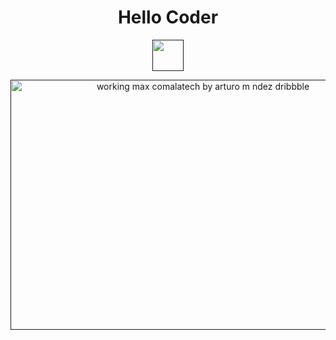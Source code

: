 
<h1 align="center">Hello Coder</h1><p align="center"><a href="" target="_blank"><img id="editableimage2" src="https://media1.tenor.com/images/790017e5dd18a613071b15286b5fdda2/tenor.gif"/ height="50" width="50"></a></p>
 <p align="center">
<a href="" target="_blank"><img id="editableimage2" src="https://static.collectui.com/shots/3252385/job-opening-large" border="0" alt="working max comalatech by arturo m ndez dribbble"/ height="400" width="600"></a></p>



